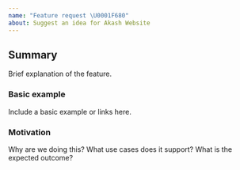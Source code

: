 ```yaml
---
name: "Feature request \U0001F680"
about: Suggest an idea for Akash Website
---
```


## Summary

Brief explanation of the feature.

### Basic example

Include a basic example or links here.

### Motivation

Why are we doing this? What use cases does it support? What is the expected outcome?
